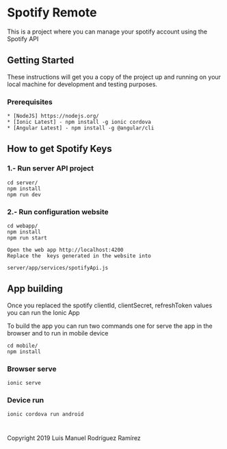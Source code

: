 # Spotify Remote
This is a project where you can manage your spotify account using the Spotify API

## Getting Started
These instructions will get you a copy of the project up and running on your local machine for development and testing purposes.

### Prerequisites
```
* [NodeJS] https://nodejs.org/
* [Ionic Latest] - npm install -g ionic cordova
* [Angular Latest] - npm install -g @angular/cli
```

## How to get Spotify Keys
### 1.- Run server API project
```
cd server/
npm install
npm run dev
```
### 2.- Run configuration website
```
cd webapp/
npm install
npm run start

Open the web app http://localhost:4200
Replace the  keys generated in the website into 

server/app/services/spotifyApi.js
````

## App building
Once you replaced the spotify clientId, clientSecret, refreshToken values you can run the Ionic App

To build the app you can run two commands one for serve the app in the browser and to run in mobile device
```
cd mobile/
npm install
```
### Browser serve
```
ionic serve
```
### Device run
```
ionic cordova run android
```

# 

Copyright 2019 Luis Manuel Rodríguez Ramírez
